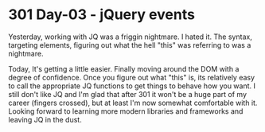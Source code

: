 # 301 Day-03 - jQuery events

Yesterday, working with JQ was a friggin nightmare. I hated it. The syntax, targeting elements, figuring out what the hell "this" was referring to was a nightmare.

Today,  It's getting a little easier.  Finally moving around the DOM with a degree of confidence. Once you figure out what "this" is, its relatively easy to call the appropriate JQ functions to get things to behave how you want.  I still don't like JQ and I'm glad that after 301 it won't be a huge part of my career (fingers crossed), but at least I'm now somewhat comfortable with it. Looking forward to learning more modern libraries and frameworks and leaving JQ in the dust.
